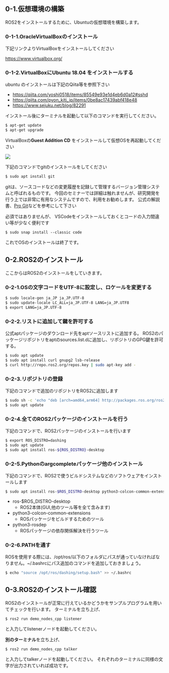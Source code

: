 ## 0-1.仮想環境の構築

ROS2をインストールするために、Ubuntuの仮想環境を構築します。

### 0-1-1.OracleVirtualBoxのインストール

下記リンクよりVirtualBoxをインストールしてください

https://www.virtualbox.org/


### 0-1-2.VirtualBoxにUbuntu **18.04** をインストールする

ubuntu のインストールは下記のQiita等を参照下さい
- https://qiita.com/yoshi0518/items/85549e93e1d4eb6d0a12#sshd
- https://qiita.com/pyon_kiti_jp/items/0be8ac17439abf418e48
- https://www.sejuku.net/blog/82291

インストール後にターミナルを起動して以下のコマンドを実行してください。
``` sh
$ apt-get update
$ apt-get upgrade
```

VirtualBoxの**Guest Addition CD** をインストールして仮想OSを再起動してください

![](./images/6_GuestAdditions.png)


下記のコマンドでgitのインストールをしてください
```sh
$ sudo apt install git 
```

gitは、ソースコードなどの変更履歴を記録して管理するバージョン管理システムと呼ばれるものです。 今回のセミナーでは詳細は触れませんが、研究開発を行う上では非常に有用なシステムですので、利用をお勧めします。 公式の解説書、[Pro Git](https://git-scm.com/book/ja/v2)などを参考にして下さい


必須ではありませんが、
VSCodeをインストールしておくとコードの入力間違い等が少なく便利です
```
$ sudo snap install --classic code
```

これでOSのインストールは終了です。

## 0-2.ROS2のインストール

ここからはROS2のインストールをしていきます。

### 0-2-1.OSの文字コードをUTF-8に設定し、ロケールを変更する

```sh
$ sudo locale-gen ja_JP ja_JP.UTF-8
$ sudo update-locale LC_ALL=ja_JP.UTF-8 LANG=ja_JP.UTF8
$ export LANG=ja_JP.UTF-8
```

### 0-2-2.リストに追加して鍵を許可する

公式aptパッケージのダウンロード先をaptソースリストに追加する。
ROS2のパッケージリポジトリをaptのsources.list.dに追加し、リポジトリのGPG鍵を許可する。

```sh
$ sudo apt update
$ sudo apt install curl gnupg2 lsb-release
$ curl http://repo.ros2.org/repos.key | sudo apt-key add -
```

### 0-2-3.リポジトリの登録
下記のコマンドで追加のリポジトリをROS2に追加します
```sh
$ sudo sh -c 'echo "deb [arch=amd64,arm64] http://packages.ros.org/ros2/ubuntu `lsb_release -cs` main" > /etc/apt/sources.list.d/ros2-latest.list'
$ sudo apt update
```

### 0-2-4.全てのROS2パッケージのインストールを行う

下記のコマンドで、ROS2パッケージのインストールを行います

```sh
$ export ROS_DISTRO=dashing
$ sudo apt update
$ sudo apt install ros-${ROS_DISTRO}-desktop
```

### 0-2-5.Pythonのargcompleteパッケージ他のインストール
下記のコマンドで、ROS2で使うビルドシステムなどのソフトウェアをインストールします

```sh
$ sudo apt install ros-$ROS_DISTRO-desktop python3-colcon-common-extensions python3-rosdep python3-argcomplete
```
- ros-$ROS_DISTRO-desktop 
  - ROS2本体(GUI,他のツール等を全て含みます)
- python3-colcon-common-extensions
  - ROSパッケージをビルドするためのツール
- python3-rosdep
  - ROSパッケージの依存関係解決を行うツール

### 0-2-6.PATHを通す

ROSを使用する際には、/opt/ros/以下のフォルダにパスが通っていなければなりません。~/.bashrcにパス追加のコマンドを追加しておきましょう。

```sh
$ echo "source /opt/ros/dashing/setup.bash" >> ~/.bashrc
```

## 0-3.ROS2のインストール確認

ROS2のインストールが正常に行えているかどうかをサンプルプログラムを用いてチェックを行います。
ターミナルを立ち上げ、
```
$ ros2 run demo_nodes_cpp listener
```
と入力してlistenerノードを起動してください。

 **別のターミナル**を立ち上げ、
```
$ ros2 run demo_nodes_cpp talker
```

と入力してtalkerノードを起動してください。
それぞれのターミナルに同様の文字が出力されていれば成功です。

